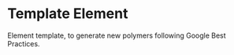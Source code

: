Template Element
===================

Element template, to generate new polymers following Google Best Practices.
